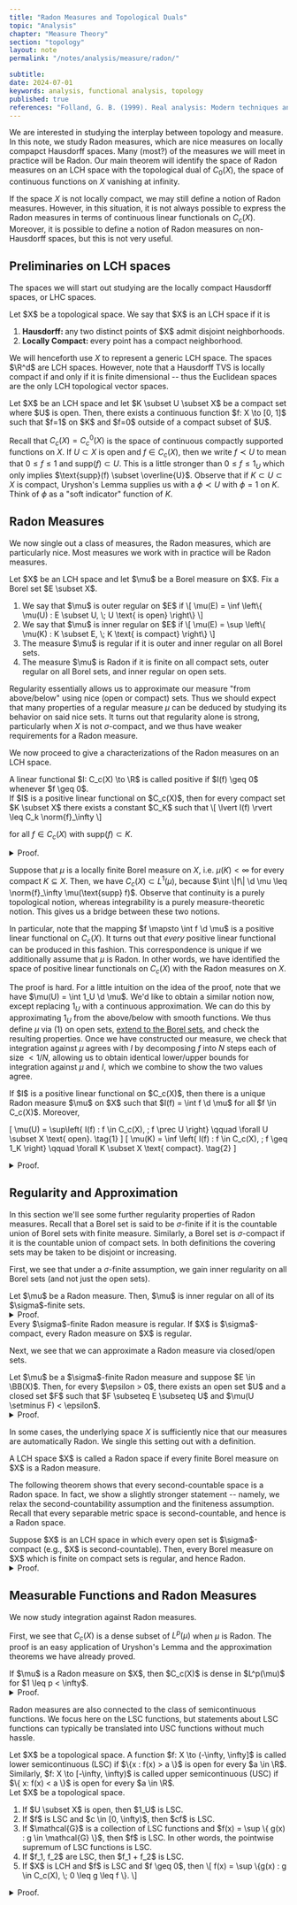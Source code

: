 ```yaml
---
title: "Radon Measures and Topological Duals"
topic: "Analysis"
chapter: "Measure Theory"
section: "topology"
layout: note
permalink: "/notes/analysis/measure/radon/"

subtitle: 
date: 2024-07-01
keywords: analysis, functional analysis, topology
published: true
references: "Folland, G. B. (1999). Real analysis: Modern techniques and their applications (2nd ed.).; "
---
```



We are interested in studying the interplay between topology and measure. In this note, we study Radon measures, which are nice measures on locally compapct Hausdorff spaces. Many (most?) of the measures we will meet in practice will be Radon. Our main theorem will identify the space of Radon measures on an LCH space with the topological dual of $C_0(X)$, the space of continuous functions on $X$ vanishing at infinity.

If the space $X$ is not locally compact, we may still define a notion of Radon measures. However, in this situation, it is not always possible to express the Radon measures in terms of continuous linear functionals on $C_c(X)$. Moreover, it is possible to define a notion of Radon measures on non-Hausdorff spaces, but this is not very useful.


## Preliminaries on LCH spaces

The spaces we will start out studying are the locally compact Hausdorff spaces, or LHC spaces.

<div class='definition' name='LCH Space'>
Let $X$ be a topological space. We say that $X$ is an LCH space if it is

<ol>
<li> <strong> Hausdorff: </strong> any two distinct points of $X$ admit disjoint neighborhoods. </li>
<li> <strong> Locally Compact: </strong> every point has a compact neighborhood. </li>
</ol>
</div>

We will henceforth use $X$ to represent a generic LCH space. The spaces $\R^d$ are LCH spaces. However, note that a Hausdorff TVS is locally compact if and only if it is finite dimensional -- thus the Euclidean spaces are the only LCH topological vector spaces. 

<div class='lemma' name="Uryshon's Lemma">
Let $X$ be an LCH space and let $K \subset U \subset X$ be a compact set where $U$ is open. Then, there exists a continuous function $f: X \to [0, 1]$ such that $f=1$ on $K$ and $f=0$ outside of a compact subset of $U$. 
</div>

Recall that $C_c(X) = C_c^0(X)$ is the space of continuous compactly supported functions on $X$. If $U \subset X$ is open and $f \in C_c(X)$, then we write $f \prec U$ to mean that $0 \leq f \leq 1$ and $\text{supp}(f) \subset U$. This is a little stronger than $0 \leq f \leq 1_U$ which only implies $\text{supp}(f) \subset \overline{U}$. Observe that if $K \subset U \subset X$ is compact, Uryshon's Lemma supplies us with a $\phi \prec U$ with $\phi = 1$ on $K$. Think of $\phi$ as a "soft indicator" function of $K$. 

## Radon Measures

We now single out a class of measures, the Radon measures, which are particularly nice. Most measures we work with in practice will be Radon measures.

<div class='definition' name='Radon Measues'>
Let $X$ be an LCH space and let $\mu$ be a Borel measure on $X$. Fix a Borel set $E \subset X$.

<ol>
    <li> We say that $\mu$ is outer regular on $E$ if \[ \mu(E) = \inf \left\{ \mu(U) : E \subset U, \; U \text{ is open} \right\} \] </li>
    <li> We say that $\mu$ is inner regular on $E$ if \[ \mu(E) = \sup \left\{ \mu(K) : K \subset E, \; K \text{ is compact} \right\} \] </li>
    <li> The measure $\mu$ is regular if it is outer and inner regular on all Borel sets. </li>
    <li> The measure $\mu$ is Radon if it is finite on all compact sets, outer regular on all Borel sets, and inner regular on open sets. </li>
</ol>
</div>

Regularity essentially allows us to approximate our measure "from above/below" using nice (open or compact) sets. Thus we should expect that many properties of a regular measure $\mu$ can be deduced by studying its behavior on said nice sets. It turns out that regularity alone is strong, particularly when $X$ is not $\sigma$-compact, and we thus have weaker requirements for a Radon measure.

We now proceed to give a characterizations of the Radon measures on an LCH space.

<div class='definition' name='Positive Functionals'>
A linear functional $I: C_c(X) \to \R$ is called positive if $I(f) \geq 0$ whenever $f \geq 0$.
</div>

<div class='proposition' name='Continuity of Positive Functionals'>
If $I$ is a positive linear functional on $C_c(X)$, then for every compact set $K \subset X$ there exists a constant $C_K$ such that
\[
\lvert I(f) \rvert \leq C_k \norm{f}_\infty
\]

for all $f \in C_c(X)$ with $\text{supp}(f) \subset K$. 

</div>
<details class="proof">
<summary> Proof. </summary>
Let $K \subset X$ be compact. By Urhsyon's Lemma, there exists $\phi \in C_c(X)$ such that $0 \leq \phi(x) \leq 1$ and $\phi(x) = 1$ on $K$. Thus, $|f(x)| \leq \norm{f}_\infty \phi(x)$, and note $\norm{f}_\infty \phi \in C_c(X)$. In particular, we have
\[
- \norm{f}_\infty \phi(x) \leq f(x) \leq \norm{f}_\infty \phi(x)
\]

and upon applying the positive functional $I$ we obtain
\[
\lvert I(f) \rvert \leq \norm{f}_{\infty} I(\phi)
\]

thus completing the proof.
</details>

Suppose that $\mu$ is a locally finite Borel measure on $X$, i.e. $\mu(K) < \infty$ for every compact $K \subseteq X$. Then, we have $C_c(X) \subset L^1(\mu)$, because $\int \|f\| \d \mu \leq \norm{f}_\infty \mu(\text{supp} f)$. Observe that continuity is a purely topological notion, whereas integrability is a purely measure-theoretic notion. This gives us a bridge between these two notions. 

In particular, note that the mapping $f \mapsto \int f \d \mu$ is a positive linear functional on $C_c(X)$. It turns out that *every* positive linear functional can be produced in this fashion. This correspondence is unique if we additionally assume that $\mu$ is Radon. In other words, we have identified the space of positive linear functionals on $C_c(X)$ with the Radon measures on $X$.

The proof is hard. For a little intuition on the idea of the proof, note that we have $\mu(U) = \int 1_U \d \mu$. We'd like to obtain a similar notion now, except replacing $1_U$ with a continuous approximation. We can do this by approximating $1_U$ from the above/below with smooth functions. We thus define $\mu$ via (1) on open sets, <a href="../../measure/construction/">extend to the Borel sets</a>, and check the resulting properties. Once we have constructed our measure, we check that integration against $\mu$ agrees with $I$ by decomposing $f$ into $N$ steps each of size $<1/N$, allowing us to obtain identical lower/upper bounds for integration against $\mu$ and $I$, which we combine to show the two values agree.

<div class='theorem' name='Riesz Representation'>
If $I$ is a positive linear functional on $C_c(X)$, then there is a unique Radon measure $\mu$ on $X$ such that $I(f) = \int f \d \mu$ for all $f \in C_c(X)$. Moreover,

\[
\mu(U) = \sup\left\{ I(f) : f \in C_c(X), \; f \prec U \right\} \qquad \forall U \subset X \text{ open}. \tag{1}
\]
\[
\mu(K) = \inf \left\{ I(f) : f \in C_c(X), \; f \geq 1_K \right\} \qquad \forall K \subset X \text{ compact}. \tag{2}
\]
</div>
<details class='proof'>
<summary> Proof. </summary>
We first see how to prove uniqueness and then use this to see how to go about constructing such a $\mu$. To that end, suppose $\mu$ is a Radon measure such that $I(f) = \int f \d \mu$ for all $f \in C_c(X)$. Fix an open set $U \subset X$. If $f \prec U$, it is immediate that $I(f) \leq \mu(U)$. Hence,
\[
\sup\left\{ I(f) : f \in C_c(X), \; f \prec U\right\} \leq \mu(U).
\]

On the other hand, for any compact $K \subset U \subset X$, Uryshon's Lemma furnishes us with an $f \in C_c(X)$ such that $f \prec U$ and $f = 1$ on $K$. This means that $\mu(K) \leq I(f)$. Now, since $\mu$ is Radon, it is in particular inner regular on $U$, so that 

\[ 
\begin{aligned}
\mu(U) &= \sup \left\{ \mu(K) : K \subset U, \; K \text{ compact} \right\} \\
&\leq \sup \left\{ I(f) : f \in C_c(X), \; f \prec U \right\}.
\end{aligned}
\]

We have thus obtained (1). From this, we conclude that $\mu$ is unique, as the Radon-ness of $\mu$ means that it is outer regular and thus determined by its values on open sets, and these values are determined by $I$. 

<br><br>

Let's now construct such a $\mu$. For an open set $U \subset X$, define $\mu(U)$ via (1) and define for arbirary $E \subset X$
\[
\mu^*(E) = \inf \left\{ \mu(U) : E \subset U, \; U \text{ open} \right\}
\]

and note this is well-defined as we've already chosen $\mu$ on the open sets. Note that if $U \subset V$ are both open, then $\mu(U) \leq \mu(V)$ and so $\mu^*$ agrees with $\mu$ on the open sets. We will proceed to esbalish the following facts.
<ol>
<li> $\mu^*$ is an outer measure </li>
<li> Every open set is $\mu^*$ measurable </li>
<li> $\mu$ satisfies (2) </li>
<li> $I(f) = \int f \d \mu$ for all $f \in C_c(X)$. </li>
</ol>

In particular, the first two facts will imply (via Caratheadory's Theorem) that $\mu = \mu^*\vert_{\BB(X)}$ is a Borel measure. The measure $\mu$ is outer regular and satisfies (1) by definition. Fact 3 immediately yields that $\mu$ is finite on compact sets, and yields that $\mu$ is inner regular on open sets. Indeed, suppose $U$ is open and $\alpha < \mu(U)$. Then, there exists some $f \in C_c(X)$ with $f \prec U$ and $I(f) > \alpha$. Set $K = \text{supp}(f)$. For any $g \in C_c(X)$ with $g \geq 1_K$, we have $g - f \geq 0$ so that $I(g) \geq I(f) > \alpha$. We then see
\[
\mu(K) = \inf \left\{ I(g) : g \in C_c(X), \; g \geq 1_K \right\} \geq I(f) > \alpha
\]

which implies that $\mu$ is inner regular on $U$.

<br><br>
<strong> Fact 1. </strong> It suffices to check that if $(U_j)_{j=1}^\infty$ is a sequence of open sets and $U = \bigcup_j U_j$, then
\[
\mu^*(U) \leq \sum_{j=1}^\infty \mu^*(U_j).
\]

Indeed, this shows that for every $E \subset X$,
\[
\mu^*(E) = \inf \left\{ \sum_{j=1}^\infty \mu(U_j) : U_j \text{ is open }, \; E \subset \bigcup_{j=1}^\infty U_j \right\}
\]

because the sufficient claim shows one direction of the inequality and set containment shows the other direction. As a consequence $\mu^*$ is an outer measure (see <a href="../../measure/construction/">Proposition 1 here</a>). So, let $f \in C_c(X), f \prec U$, and define $K = \text{supp}(f)$. Since $K \subset U$ is compact, we have $K \subset \bigcup_{j=1}^n U_j$ for some finite $n$. Let $g_1, g_2, \dots, g_n$ be a partition of unity subordinate to $(U_1, \dots, U_j)$, i.e. $g_j \prec U_j$ and $\sum_{j=1}^n g_j = 1$. Note $f = \sum_{j=1}^n f g_j$. Then,
\[
I(f) = \sum_{j=1}^n I(f g_j) \leq \sum_{j=1}^n \mu(U_j) \leq \sum_{j=1}^\infty \mu(U_j).
\]

Taking the supremum over the left-hand side yields the claim.

<br><br>
<strong> Fact 2. </strong> We need to show that if $U$ is open and $E \subset X$ is an arbitrary set such that $\mu^*(E) \subset X$, then $\mu^*(E) \geq \mu^*(E \cap U) + \mu^*(E \cap U^c)$. Fix $\epsilon >0$ and suppose first $E$ is open. Then, $E \cap U$ is open, so there exists $f \in C_c(X), f \prec U$ with $I(f) > \mu^*(E \cap U) - \epsilon$. Similarly, $E \setminus \text{supp}(f)$ is open, so there exists $g \in C_c(X)$ with $I(g) > \mu(E \setminus \text{supp}(f)) - \epsilon$. But then $f + g \prec E$ and 
\[ 
\mu^*(E) \geq I(f) + I(g) \geq \mu(E \cap U) + \mu(E \cap U^c) - 2 \epsilon.
\]

Taking $\epsilon \to 0$ shows the claim for $E$ open. For general $E \subset X$ with $\mu^*(E) < \infty$, we may find an open $V \supset E$ with $\mu(V) < \mu^*(E) + \epsilon$. Thus,
\[
\mu^*(E) + \epsilon > \mu(V) \geq \mu^*(V \cap U) + \mu^*(V \cap U^c) \geq \mu^*(E \cap U) + \mu^*(E \cap U^c).
\]
Again taking $\epsilon \to 0$ shows the claim for arbitrary $E$.

<br><br>

<strong> Fact 3. </strong> Let $K$ be compact, $f \in C_c(X)$, and $f \geq 1_K$. Let $U_\epsilon = \{ x : f(x) > 1 - \epsilon \}$. Then, $U_\epsilon$ is open. If $g \prec U_\epsilon$, then $(1-\epsilon)^{-1}f - g \geq 0$ and so $I(g) \leq (1 - \epsilon)^{-1} I(f)$. Hence, $\mu(K) \leq \mu(U_\epsilon) \leq (1-\epsilon)^{-1} I(f)$. As $\epsilon \to 0$ we see $\mu(K) \leq I(f)$. Conversely, if $U \supset K$ is open, Uryshon's Lemma supplies us with an $f \in C_c(X)$ with $f \prec U$ and $f \geq 1_K$. It follows that $I(f) \leq \mu(U)$. Since $\mu$ is outer regular on $K$, we have that $I(f) \leq \mu(K)$. Taking the supremum over such $f$ yields the claim.

<br><br>

<strong> Fact 4. </strong> It suffices to check this on $f \in C_c(X, [0, 1])$. To that end, for a fixed $N$ and $1 \leq j \leq N$, define $K_j = \{ x : f(x) \geq j/N \}$ and $K_0 = \text{supp}(f)$. Define
\[
f_j(x) = 
\begin{cases}
0 & x \notin K_{j-1} \\
f(x) - (j-1)/N & x \in K_j \setminus K_{j-1} \\
1/N & x \in K_j.
\end{cases}
\]

Observe that $\frac{1}{N} 1_{K_j} \leq f_j \leq \frac{1}{N} 1_{K_{j-1}}$ and $f = \sum_{j=1}^N f_j$. Thus,
\[
\frac{1}{N}\mu(K_j) \leq \int f_j \d \mu \leq \frac{1}{N} \mu(K_{j-1}).
\]

On the other hand, if $U \supset K_{j-1}$ is open, then $N f_j \prec U$, and so $I(f_j) \leq \frac{1}{N} \mu(U)$ by definition. Thus,
\[
\frac{1}{N} \mu(K_j) \leq I(f_j) \leq \frac{1}{N} \mu(K_{j-1})
\]

where the first inequality follows from the characterization (2) and the latter follows from outer regularity and the previous observation. Since $f = \sum_{j=1}^N f_j$ we see

\[
\frac{1}{N} \sum_{j=1}^N \mu(K_j) \leq \int f \d \mu \leq \frac{1}{N} \sum_{j=0}^{n-1}\mu(K_j)
\]


\[
\frac{1}{N} \sum_{j=1}^N \mu(K_j) \leq I(f) \leq \frac{1}{N} \sum_{j=0}^{n-1}\mu(K_j).
\]

Combining these two estimates yields
\[
\lvert I(f) - \int f \d \mu \rvert \leq \frac{\mu(K_0) - \mu(K_N)}{N} \leq \frac{\mu(\text{supp} f)}{N}
\]

and as $\text{supp}(f) < \infty$ we may take $N \to \infty$ to conclude.
</details>

## Regularity and Approximation

In this section we'll see some further regularity properties of Radon measures. Recall that a Borel set is said to be $\sigma$-finite if it is the countable union of Borel sets with finite measure. Similarly, a Borel set is $\sigma$-compact if it is the countable union of compact sets. In both definitions the covering sets may be taken to be disjoint or increasing. 

First, we see that under a $\sigma$-finite assumption, we gain inner regularity on all Borel sets (and not just the open sets).

<div class='proposition'>
Let $\mu$ be a Radon measure. Then, $\mu$ is inner regular on all of its $\sigma$-finite sets. 
</div>
<details class='proof'>
<summary> Proof. </summary>
Fix $\epsilon > 0$. First, suppose that $E \in \BB(X)$ is such that $\mu(E) < \infty$. By outer regularity, there exists an open set $U \supset E$ with $\mu(U) < \mu(E) + \epsilon$. Because $U$ is open, by inner regularity we may find a compact $F \subset U$ such that $\mu(F) > \mu(U) - \epsilon$. 

<br><br>

Note that $\mu(U \setminus E) < \epsilon$, and so again by outer regularity we can find an open $V \supset U \setminus E$ with $\mu(V) < \epsilon$. Now, set $K = F \setminus V$ and note that $K$ is compact as it is a compact set minus an open set. Moreover, $K \subset E$ because $K = F \cap V^c$ and 
\[
V \supset U \cap E^c \implies V^c \subset U^c \cup E \subset E.
\]


The idea is that we approximate $E$ from the outside with a compact set $F$ "sandwiched" between $E$ and $U$, and that $V$ is the area between $U$ and $E$ that we'd like to throw away -- including some of $E$ near its boundary. We use $F$ as a tool to make sure the remaining bits contained in $E$ are compact.

Then, we have

\[
\begin{aligned}
\mu(K) &= \mu(F) - \mu(F \cap V) \\
&> \mu(U) - \epsilon - \mu(V) \\
&> \mu(E) - \epsilon - \mu(V) \\
&> \mu(E) - 2 \epsilon. 
\end{aligned}
\]

As $\epsilon$ was arbitrary we see that $\mu(E) = \sup\{\mu(K) : K \subset E, \; K \text{ compact} \}$ i.e. $E$ is inner regular.

<br><br>

If $\mu(E) = \infty$ and $E$ is $\sigma$-finite, then $E = \bigcup_{j=1}^\infty E_j$ where the $E_j$'s are increasing, of finite measure, and we may take $\mu(E_j) \to \infty$. In particular, for a given $N$ there is some $j$ with $\mu(E_j) > N$. The previous argument applied to $E_j$ yields a compact set $K \subset E_j \subset E$ with $\mu(K) > N$. Thus $\mu$ is inner regular on $E$ as we may find a sequence of compact sets $K_j \subset E$ with $\mu(K_j) \to \infty$. 
</details>

<div class='corollary'>
Every $\sigma$-finite Radon measure is regular. If $X$ is $\sigma$-compact, every Radon measure on $X$ is regular. 
</div>

Next, we see that we can approximate a Radon measure via closed/open sets.

<div class='proposition'>
Let $\mu$ be a $\sigma$-finite Radon measure and suppose $E \in \BB(X)$. Then, for every $\epsilon > 0$, there exists an open set $U$ and a closed set $F$ such that $F \subseteq E \subseteq U$ and $\mu(U \setminus F) < \epsilon$.
</div>
<details class='proof'>
<summary>Proof. </summary>
Let $E = \bigcup_{j=1}^\infty E_j$ where the $E_j$'s are disjoint and of finite measure. For each $j$, we can choose an open $U_j \supseteq E_j$ with $\mu(U_j) < \mu(E_j) + \epsilon 2^{-j + 1}$. Set $U = \bigcup_{j=1}^\infty U_j$. Observe that $U$ is open, $U \supseteq E$, and
\[
\mu(U \setminus E) = \mu\left(\bigcup_{j=1}^\infty U_j  \cap \left( \bigcap_{j=1}^\infty E_j^c\right) \right) \leq \sum_{j=1}^\infty \mu(U_j \setminus E_j) < \epsilon/2.
\]

The same argument applied to $E^c$ yields an open set $V \supset E^c$ with $\mu(V \setminus E^c) < \epsilon/2$. Set $F = V^c$ and observe that $F$ is closed with $F \subseteq E$. Now, since $V \setminus E^c = V \cap E = F^c \cap E = E \setminus F$, we see
\[
\mu(U \setminus F) = \mu(U \setminus E) + \mu(E \setminus F) < \epsilon
\]

which shows the claim.
</details>

In some cases, the underlying space $X$ is sufficiently nice that our measures are automatically Radon. We single this setting out with a definition.

<div class='definition' name='Radon Space'>
A LCH space $X$ is called a Radon space if every finite Borel measure on $X$ is a Radon measure.
</div>

The following theorem shows that every second-countable space is a Radon space. In fact, we show a slightly stronger statement -- namely, we relax the second-countability assumption and the finiteness assumption. Recall that every separable metric space is second-countable, and hence is a Radon space. 

<div class='theorem'>
Suppose $X$ is an LCH space in which every open set is $\sigma$-compact (e.g., $X$ is second-countable). Then, every Borel measure on $X$ which is finite on compact sets is regular, and hence Radon.
</div>
<details class='proof'>
<summary>Proof. </summary>
For such a measure $\mu$, we have $C_c(X) \subseteq L^1(\mu)$ easily. Hence $I(f) = \int f \d \mu$ is a positive linear functional on $C_c(X)$, and by the Riesz representation theorem, there exists a unique Radon $\nu$ such that $I(f) = \int f \d \nu$ for all $f \in C_c(X)$. We will show $\mu = \nu$.

<br><br>

First suppose $U \subset X$ is open. Then, $U$ is $\sigma$-compact, and so $U = \bigcup_{j=1}^\infty K_j$ for some compact $K_j$. Define the functions
\[
f_1 \in C_c(X) \qquad f_1 \prec U \qquad f_1 = 1 \text{ on K_1}
\]
\[
f_n \in C_c(X) \qquad f_n \prec U \qquad f_n = 1 \text{ on } \bigcup_{j=1}^{n} K_j \cup \bigcup_{j=1}^{n-1} \text{supp} f_j
\]

and note that $f_n \to 1_U$ is an increasing sequence converging pointwise to $1_U$. Thus, by the monotone convergence theorem,
\[
\mu(U) = \lim \int f_n \d \mu = \lim \int f_n \d \nu = \nu(U)
\]
and so $\mu = \nu$ on all open sets.

<br><br>

Now, suppose that $E \in \BB(X)$ is arbitrary. Then, by Proposition 3, there exists a closed set $F$ and an open set $V$ such that $F \subseteq E \subseteq V$ and $\nu(V \setminus F) < \epsilon$. But, since $V \setminus F$ is open, we see that $\nu(V \setminus F) = \mu(V \setminus F) < \epsilon$. In particular,
\[
\mu(V) \leq \mu(F) + \epsilon \leq \mu(E) + \epsilon \qquad \mu(F) \geq \mu(V) - \epsilon \geq \mu(E) - \epsilon. 
\]

The first of these inequalities shows that $\mu$ is outer regular on $E$. Moreover, $F$ is $\sigma$-compact (as a closed subset of $X$ which is $\sigma$-compact) and thus there exists a sequence of compact $K_j \subseteq F$ with $\mu(K_j) \to \mu(F)$. Together with the second inequality above this shows that $\mu$ is inner regular. Hence, $\mu = \nu$ for every $E \in \BB(X)$ by the uniqueness of $\nu$. 
</details>

## Measurable Functions and Radon Measures

We now study integration against Radon measures.

First, we see that $C_c(X)$ is a dense subset of $L^p(\mu)$ when $\mu$ is Radon. The proof is an easy application of Uryshon's Lemma and the approximation theorems we have already proved.

<div class='proposition' name='Density of Compactly Supported Functions'>
If $\mu$ is a Radon measure on $X$, then $C_c(X)$ is dense in $L^p(\mu)$ for $1 \leq p < \infty$.
</div>
<details class='proof'>
<summary> Proof. </summary>
Recall that the simple functions are dense in $L^p$. It suffices to show that for any Borel $E \subset X$ with $\mu(E) < \infty$, the indicator $1_E$ can be approximated in the $L^p(\mu)$ norm by elements of $C_c(X)$. To that end, for a fixed $\epsilon > 0$ we may find a compact $K$ and open $U$ such that $K \subseteq E \subseteq U$ and $\mu(U \setminus K) < \epsilon$. Uryshon's Lemma furnishes us with an $f \in C_c(X)$ such that $1_K \leq f \leq 1_U$. Then,
\[
\norm{1_E - f}_{L^p(\mu)}^p \leq \int 1_{U \setminus K} f^p \d \mu < \epsilon.
\]
</details>

Radon measures are also connected to the class of semicontinuous functions. We focus here on the LSC functions, but statements about LSC functions can typically be translated into USC functions without much hassle.

<div class='definition' name='Semicontinuity'>
Let $X$ be a topological space. A function $f: X \to (-\infty, \infty]$ is called lower semicontinuous (LSC) if $\{x : f(x) > a \}$ is open for every $a \in \R$. Similarly, $f: X \to [-\infty, \infty)$ is called upper semicontinuous (USC) if $\{ x: f(x) < a \}$ is open for every $a \in \R$.
</div>

<div class='proposition' name='Properties of LSC Functions'>
Let $X$ be a topological space.
<ol>
<li>If $U \subset X$ is open, then $1_U$ is LSC. </li>
<li>If $f$ is LSC and $c \in [0, \infty)$, then $cf$ is LSC. </li>
<li>If $\mathcal{G}$ is a collection of LSC functions and $f(x) = \sup \{ g(x) : g \in \mathcal{G} \}$, then $f$ is LSC. In other words, the pointwise supremum of LSC functions is LSC. </li>
<li>If $f_1, f_2$ are LSC, then $f_1 + f_2$ is LSC. </li>
<li>If $X$ is LCH and $f$ is LSC and $f \geq 0$, then \[ f(x) = \sup \{g(x) : g \in C_c(X), \; 0 \leq g \leq f \}. \]</li>
</ol>
</div>
<details class='proof'>
<summary> Proof. </summary>
The first two claims are straightforward. The third claim follows because
\[
f^{-1}(a, \infty] = \bigcup_{g \in \mathcal{G}} g^{-1}(a, \infty].
\]
For the fourth claim, fix an $a \in \R$ and suppose $x_0$ is such that $f_1(x_0) + f_2(x_0) > a$. Then, there is some $\epsilon > 0$ with $f_1(x_0) > a - g(x_0) + \epsilon$. Observe that a neighborhood of $x_0$ is given by
\[
\{ x : f(x_0) > a - f_2(x_0) + \epsilon \} \cap \{ x : f_2(x) > f_2(x_0) - \epsilon \}
\]

and moreover this neighborhood is contained within $\{ x: f_1(x) + f_2(x) > a \}$. Thus this set is open. Lastly, suppose $f(x) > 0$. Then, there exists an $a \in \R$ with $0 < a < f(x)$ and as $f$ is LSC the set $U = \{ y : f(y) > a \} $ is a neighborhood of $x$. Since $X$ is LCH, there is a compact neighborhood $K$ of $x$ which we may assume is contained within $U$. By Uryshon's Lemma, there exists $g \in C_c(X)$ with $g(x) = 1$ and $0 \leq g \leq a 1_U \leq f$. This shows the fifth claim (since $f(x)$ is clearly an upper bound on the set and we may thus find a sequence approaching this upper bound) when $f(x) > 0$. The case $f(x) = 0$ is trivial.
</details>






